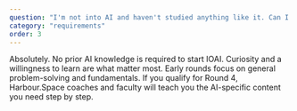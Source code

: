 ```yaml
---
question: "I'm not into AI and haven't studied anything like it. Can I still join IOAI?"
category: "requirements"
order: 3
---
```


Absolutely. No prior AI knowledge is required to start IOAI. Curiosity and a willingness to learn are what matter most. Early rounds focus on general problem-solving and fundamentals. If you qualify for Round 4, Harbour.Space coaches and faculty will teach you the AI-specific content you need step by step.
